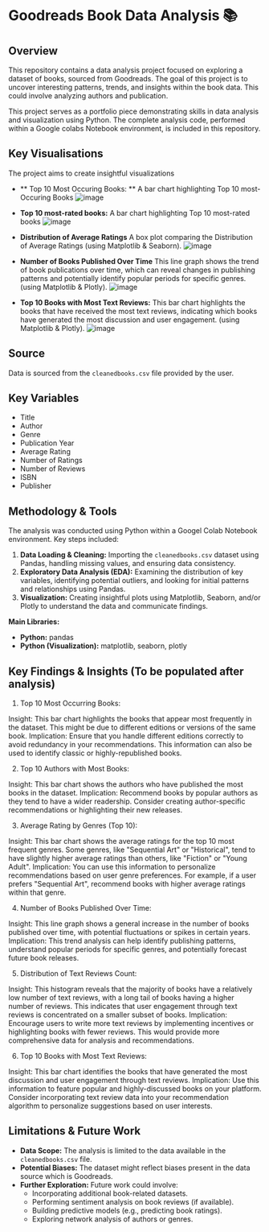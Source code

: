 # Goodreads Book Data Analysis 📚

## Overview

This repository contains a data analysis project focused on exploring a dataset of books, sourced from Goodreads. The goal of this project is to uncover interesting patterns, trends, and insights within the book data. This could involve analyzing authors and publication.

This project serves as a portfolio piece demonstrating skills in data analysis and visualization using Python. The complete analysis code, performed within a Google colabs Notebook environment, is included in this repository.

## Key Visualisations 

The project aims to create insightful visualizations

* ** Top 10 Most Occuring Books: ** A bar chart highlighting Top 10 most- Occuring Books
 ![image](https://github.com/user-attachments/assets/b0306965-1a52-4fc4-b2f4-92e66c9ffc27)

* **Top 10 most-rated books:** A bar chart highlighting Top 10 most-rated books
![image](https://github.com/user-attachments/assets/639aa6d9-a2ef-4bea-b1d3-2da0eb3554c2)

* **Distribution of Average Ratings** A box plot comparing the Distribution of Average Ratings (using Matplotlib & Seaborn).
  ![image](https://github.com/user-attachments/assets/7898f447-bb76-4ae9-b49e-59bb4f49393c)

* **Number of Books Published Over Time** This line graph shows the trend of book publications over time, which can reveal changes in publishing patterns and potentially identify popular periods for specific genres. (using Matplotlib & Plotly).
  ![image](https://github.com/user-attachments/assets/63eaed48-ef44-4e03-8fb8-854719f7822d)

* **Top 10 Books with Most Text Reviews:** This bar chart highlights the books that have received the most text reviews, indicating which books have generated the most discussion and user engagement. (using Matplotlib & Plotly).
  ![image](https://github.com/user-attachments/assets/e6bf875f-398b-4f90-8162-9570becfaf44)

## Source

Data is sourced from the `cleanedbooks.csv` file provided by the user.


## Key Variables

* Title
* Author
* Genre
* Publication Year
* Average Rating
* Number of Ratings
* Number of Reviews
* ISBN
* Publisher

## Methodology & Tools

The analysis was conducted using Python within a Googel Colab Notebook environment. Key steps included:

1.  **Data Loading & Cleaning:** Importing the `cleanedbooks.csv` dataset using Pandas, handling missing values, and ensuring data consistency.
2.  **Exploratory Data Analysis (EDA):** Examining the distribution of key variables, identifying potential outliers, and looking for initial patterns and relationships using Pandas.
3.  **Visualization:** Creating insightful plots using Matplotlib, Seaborn, and/or Plotly to understand the data and communicate findings.

**Main Libraries:**

* **Python:** pandas
* **Python (Visualization):** matplotlib, seaborn, plotly

## Key Findings & Insights (To be populated after analysis)
1. Top 10 Most Occurring Books:

Insight: This bar chart highlights the books that appear most frequently in the dataset. This might be due to different editions or versions of the same book.
Implication: Ensure that you handle different editions correctly to avoid redundancy in your recommendations. This information can also be used to identify classic or highly-republished books.

2. Top 10 Authors with Most Books:

Insight: This bar chart shows the authors who have published the most books in the dataset.
Implication: Recommend books by popular authors as they tend to have a wider readership. Consider creating author-specific recommendations or highlighting their new releases.


3. Average Rating by Genres (Top 10):

Insight: This bar chart shows the average ratings for the top 10 most frequent genres. Some genres, like "Sequential Art" or "Historical", tend to have slightly higher average ratings than others, like "Fiction" or "Young Adult".
Implication: You can use this information to personalize recommendations based on user genre preferences. For example, if a user prefers "Sequential Art", recommend books with higher average ratings within that genre.

4. Number of Books Published Over Time:

Insight: This line graph shows a general increase in the number of books published over time, with potential fluctuations or spikes in certain years.
Implication: This trend analysis can help identify publishing patterns, understand popular periods for specific genres, and potentially forecast future book releases.

5. Distribution of Text Reviews Count:

Insight: This histogram reveals that the majority of books have a relatively low number of text reviews, with a long tail of books having a higher number of reviews. This indicates that user engagement through text reviews is concentrated on a smaller subset of books.
Implication: Encourage users to write more text reviews by implementing incentives or highlighting books with fewer reviews. This would provide more comprehensive data for analysis and recommendations.

6. Top 10 Books with Most Text Reviews:

Insight: This bar chart identifies the books that have generated the most discussion and user engagement through text reviews.
Implication: Use this information to feature popular and highly-discussed books on your platform. Consider incorporating text review data into your recommendation algorithm to personalize suggestions based on user interests.


## Limitations & Future Work

* **Data Scope:** The analysis is limited to the data available in the `cleanedbooks.csv` file.
* **Potential Biases:** The dataset might reflect biases present in the data source which is Goodreads.
* **Further Exploration:** Future work could involve:
    * Incorporating additional book-related datasets.
    * Performing sentiment analysis on book reviews (if available).
    * Building predictive models (e.g., predicting book ratings).
    * Exploring network analysis of authors or genres.
